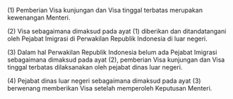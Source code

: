 (1) Pemberian Visa kunjungan dan Visa tinggal terbatas merupakan kewenangan Menteri.

(2) Visa sebagaimana dimaksud pada ayat (1) diberikan dan ditandatangani oleh Pejabat Imigrasi di Perwakilan Republik Indonesia di luar negeri.

(3) Dalam hal Perwakilan Republik Indonesia belum ada Pejabat Imigrasi sebagaimana dimaksud pada ayat (2), pemberian Visa kunjungan dan Visa tinggal terbatas dilaksanakan oleh pejabat dinas luar negeri.

(4) Pejabat dinas luar negeri sebagaimana dimaksud pada ayat (3) berwenang memberikan Visa setelah memperoleh Keputusan Menteri.